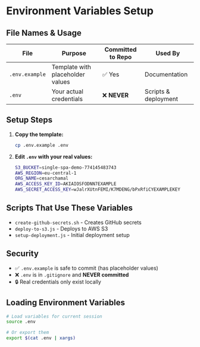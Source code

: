 # Environment Variables Setup

## File Names & Usage

| File | Purpose | Committed to Repo | Used By |
|------|---------|-------------------|---------|
| `.env.example` | Template with placeholder values | ✅ Yes | Documentation |
| `.env` | Your actual credentials | ❌ **NEVER** | Scripts & deployment |

## Setup Steps

1. **Copy the template:**
   ```bash
   cp .env.example .env
   ```

2. **Edit `.env` with your real values:**
   ```bash
   S3_BUCKET=single-spa-demo-774145483743
   AWS_REGION=eu-central-1
   ORG_NAME=cesarchamal
   AWS_ACCESS_KEY_ID=AKIAIOSFODNN7EXAMPLE
   AWS_SECRET_ACCESS_KEY=wJalrXUtnFEMI/K7MDENG/bPxRfiCYEXAMPLEKEY
   ```

## Scripts That Use These Variables

- `create-github-secrets.sh` - Creates GitHub secrets
- `deploy-to-s3.js` - Deploys to AWS S3
- `setup-deployment.js` - Initial deployment setup

## Security

- ✅ `.env.example` is safe to commit (has placeholder values)
- ❌ `.env` is in `.gitignore` and **NEVER committed**
- 🔒 Real credentials only exist locally

## Loading Environment Variables

```bash
# Load variables for current session
source .env

# Or export them
export $(cat .env | xargs)
```